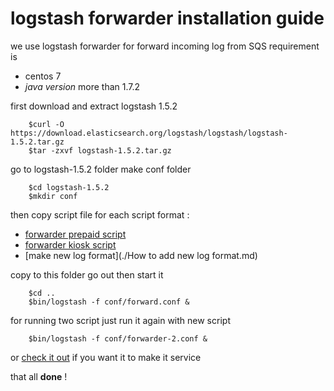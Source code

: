 # logstash  forwarder installation guide
we use logstash forwarder  for forward incoming log from SQS
requirement is
- centos 7
- *java version* more than 1.7.2

first download and  extract  logstash 1.5.2  
```
    $curl -O https://download.elasticsearch.org/logstash/logstash/logstash-1.5.2.tar.gz
    $tar -zxvf logstash-1.5.2.tar.gz
```
go to logstash-1.5.2 folder make  conf folder
```
    $cd logstash-1.5.2
    $mkdir conf
```

then  copy script file for each  script format :

- [forwarder prepaid script](../conf/prepaid-log-forwarder.conf)  
- [forwarder kiosk script](../conf/kiosk-log-forwarder.conf)
- [make new log format](./How to  add new log format.md)

copy to this folder go out then start it
```
    $cd ..
    $bin/logstash -f conf/forward.conf &
```
for running two  script  just run it again with new  script
```
    $bin/logstash -f conf/forwarder-2.conf &
```
or [check it out](./logstash_make_it_service.md) if you want it to make it service

that all **done** !
